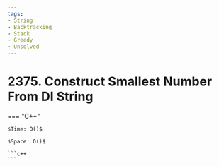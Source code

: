 ```yaml
---
tags:
- String
- Backtracking
- Stack
- Greedy
- Unsolved
---
```



# 2375. Construct Smallest Number From DI String

=== "C++"

    $Time: O()$

    $Space: O()$

    ```c++
    ```